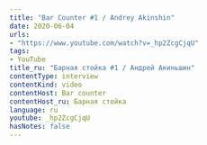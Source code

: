 ```yaml
---
title: "Bar Counter #1 / Andrey Akinshin"
date: 2020-06-04
urls:
- "https://www.youtube.com/watch?v=_hp2ZcgCjqU"
tags:
- YouTube
title_ru: "Барная стойка #1 / Андрей Акиньшин"
contentType: interview
contentKind: video
contentHost: Bar counter
contentHost_ru: Барная стойка
language: ru
youtube: _hp2ZcgCjqU
hasNotes: false
---
```


